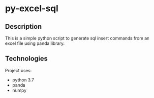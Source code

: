 # py-excel-sql

## Description
This is a simple python script to generate sql insert commands from an excel file using panda library.
 
## Technologies
Project uses:
* python 3.7
* panda
* numpy
